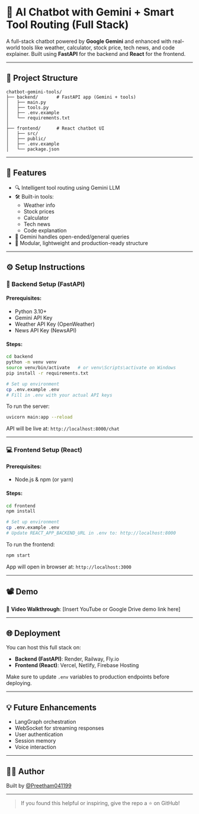 # 🤖 AI Chatbot with Gemini + Smart Tool Routing (Full Stack)

A full-stack chatbot powered by **Google Gemini** and enhanced with real-world tools like weather, calculator, stock price, tech news, and code explainer. Built using **FastAPI** for the backend and **React** for the frontend.

---

## 📁 Project Structure

```
chatbot-gemini-tools/
├── backend/       # FastAPI app (Gemini + tools)
│   ├── main.py
│   ├── tools.py
│   ├── .env.example
│   └── requirements.txt
│
├── frontend/      # React chatbot UI
│   ├── src/
│   ├── public/
│   ├── .env.example
│   └── package.json
```

---

## 🧠 Features

- 🔍 Intelligent tool routing using Gemini LLM
- 🛠️ Built-in tools:
  - Weather info
  - Stock prices
  - Calculator
  - Tech news
  - Code explanation
- 💬 Gemini handles open-ended/general queries
- 🎯 Modular, lightweight and production-ready structure

---

## ⚙️ Setup Instructions

### 🔧 Backend Setup (FastAPI)

#### Prerequisites:
- Python 3.10+
- Gemini API Key
- Weather API Key (OpenWeather)
- News API Key (NewsAPI)

#### Steps:

```bash
cd backend
python -m venv venv
source venv/bin/activate   # or venv\Scripts\activate on Windows
pip install -r requirements.txt

# Set up environment
cp .env.example .env
# Fill in .env with your actual API keys
```

To run the server:
```bash
uvicorn main:app --reload
```

API will be live at: `http://localhost:8000/chat`

---

### 💻 Frontend Setup (React)

#### Prerequisites:
- Node.js & npm (or yarn)

#### Steps:

```bash
cd frontend
npm install

# Set up environment
cp .env.example .env
# Update REACT_APP_BACKEND_URL in .env to: http://localhost:8000
```

To run the frontend:

```bash
npm start
```

App will open in browser at: `http://localhost:3000`

---

## 📽️ Demo

🎥 **Video Walkthrough**: [Insert YouTube or Google Drive demo link here]

---

## 🌐 Deployment

You can host this full stack on:

- **Backend (FastAPI)**: Render, Railway, Fly.io
- **Frontend (React)**: Vercel, Netlify, Firebase Hosting

Make sure to update `.env` variables to production endpoints before deploying.

---

## 💡 Future Enhancements

- LangGraph orchestration
- WebSocket for streaming responses
- User authentication
- Session memory
- Voice interaction

---

## 👨‍💻 Author

Built by [@Preetham041199](https://github.com/Preetham041199)

---

> If you found this helpful or inspiring, give the repo a ⭐ on GitHub!